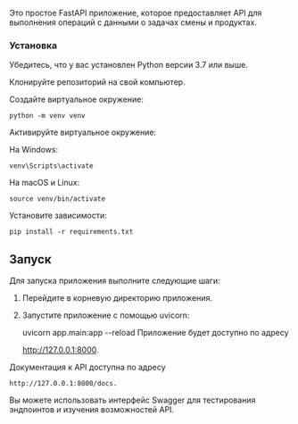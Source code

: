 Это простое FastAPI приложение, которое предоставляет API для выполнения операций с данными о задачах смены и продуктах.

### Установка

Убедитесь, что у вас установлен Python версии 3.7 или выше.

Клонируйте репозиторий на свой компьютер.

Создайте виртуальное окружение:

    python -m venv venv
Активируйте виртуальное окружение:

На Windows:

    venv\Scripts\activate
На macOS и Linux:

    source venv/bin/activate
Установите зависимости:

    pip install -r requirements.txt

## Запуск

Для запуска приложения выполните следующие шаги:

1. Перейдите в корневую директорию приложения.

2. Запустите приложение с помощью uvicorn:


    uvicorn app.main:app --reload
Приложение будет доступно по адресу

    http://127.0.0.1:8000.

Документация к API доступна по адресу 

    http://127.0.0.1:8000/docs.
Вы можете использовать интерфейс Swagger для тестирования эндпоинтов и изучения возможностей API.

